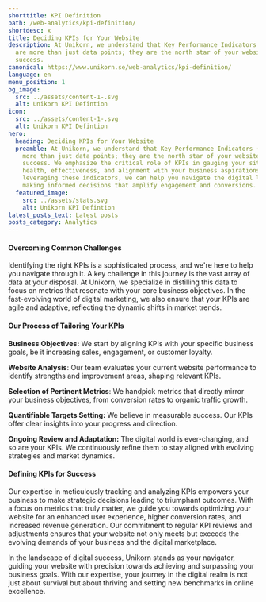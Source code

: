 ```yaml
---
shorttitle: KPI Definition
path: /web-analytics/kpi-definition/
shortdesc: x
title: Deciding KPIs for Your Website
description: At Unikorn, we understand that Key Performance Indicators (KPIs)
  are more than just data points; they are the north star of your website's
  success.
canonical: https://www.unikorn.se/web-analytics/kpi-definition/
language: en
menu_position: 1
og_image:
  src: ../assets/content-1-.svg
  alt: Unikorn KPI Defintion
icon:
  src: ../assets/content-1-.svg
  alt: Unikorn KPI Defintion
hero:
  heading: Deciding KPIs for Your Website
  preamble: At Unikorn, we understand that Key Performance Indicators (KPIs) are
    more than just data points; they are the north star of your website's
    success. We emphasize the critical role of KPIs in gauging your site's
    health, effectiveness, and alignment with your business aspirations. By
    leveraging these indicators, we can help you navigate the digital landscape,
    making informed decisions that amplify engagement and conversions.
  featured_image:
    src: ../assets/stats.svg
    alt: Unikorn KPI Defintion
latest_posts_text: Latest posts
posts_category: Analytics
---
```

#### Overcoming Common Challenges


Identifying the right KPIs is a sophisticated process, and we're here to help you navigate through it. A key challenge in this journey is the vast array of data at your disposal. At Unikorn, we specialize in distilling this data to focus on metrics that resonate with your core business objectives. In the fast-evolving world of digital marketing, we also ensure that your KPIs are agile and adaptive, reflecting the dynamic shifts in market trends.

#### Our Process of Tailoring Your KPIs


**Business Objectives:** We start by aligning KPIs with your specific business goals, be it increasing sales, engagement, or customer loyalty.

**Website Analysis**: Our team evaluates your current website performance to identify strengths and improvement areas, shaping relevant KPIs.

**Selection of Pertinent Metrics**: We handpick metrics that directly mirror your business objectives, from conversion rates to organic traffic growth.

**Quantifiable Targets Setting:** We believe in measurable success. Our KPIs offer clear insights into your progress and direction.

**Ongoing Review and Adaptation:** The digital world is ever-changing, and so are your KPIs. We continuously refine them to stay aligned with evolving strategies and market dynamics.



#### Defining KPIs for Success


Our expertise in meticulously tracking and analyzing KPIs empowers your business to make strategic decisions leading to triumphant outcomes. With a focus on metrics that truly matter, we guide you towards optimizing your website for an enhanced user experience, higher conversion rates, and increased revenue generation. Our commitment to regular KPI reviews and adjustments ensures that your website not only meets but exceeds the evolving demands of your business and the digital marketplace.

In the landscape of digital success, Unikorn stands as your navigator, guiding your website with precision towards achieving and surpassing your business goals. With our expertise, your journey in the digital realm is not just about survival but about thriving and setting new benchmarks in online excellence.